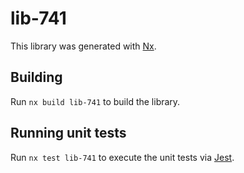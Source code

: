 # lib-741

This library was generated with [Nx](https://nx.dev).

## Building

Run `nx build lib-741` to build the library.

## Running unit tests

Run `nx test lib-741` to execute the unit tests via [Jest](https://jestjs.io).
